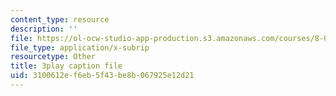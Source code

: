 ```yaml
---
content_type: resource
description: ''
file: https://ol-ocw-studio-app-production.s3.amazonaws.com/courses/8-04-quantum-physics-i-spring-2016/3100612ef6eb5f43be8b067925e12d21_x_ngaeI00qU.vtt
file_type: application/x-subrip
resourcetype: Other
title: 3play caption file
uid: 3100612e-f6eb-5f43-be8b-067925e12d21
---
```


